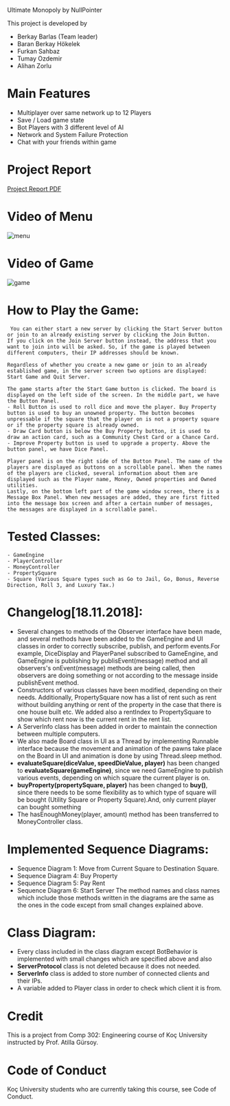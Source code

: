 Ultimate Monopoly by NullPointer 

This project is developed by 
 * Berkay Barlas (Team leader)
 * Baran Berkay Hökelek
 * Furkan Sahbaz
 * Tumay Ozdemir
 * Alihan Zorlu

# Main Features
 - Multiplayer over same network up to 12 Players
 - Save / Load game state
 - Bot Players with 3 different level of AI
 - Network and System Failure Protection 
 - Chat with your friends within game


# Project Report
<a href="https://github.com/berkaybarlas/Ultimate-Monopoly-Online-Game/blob/master/Final_Project_Report.pdf" target="_blank">Project Report PDF</a>
# Video of Menu
![menu](https://raw.githubusercontent.com/berkaybarlas/Ultimate-Monopoly-Online-Game/master/menu.gif)

# Video of Game
![game](https://raw.githubusercontent.com/berkaybarlas/Ultimate-Monopoly-Online-Game/master/game.gif)

 # How to Play the Game:
	 You can either start a new server by clicking the Start Server button or join to an already existing server by clicking the Join Button. 
    If you click on the Join Server button instead, the address that you want to join into will be asked. So, if the game is played between different computers, their IP addresses should be known. 
    
    Regardless of whether you create a new game or join to an already established game, in the server screen two options are displayed: Start Game and Quit Server. 

	The game starts after the Start Game button is clicked. The board is displayed on the left side of the screen. In the middle part, we have the Button Panel. 
    - Roll Button is used to roll dice and move the player. Buy Property button is used to buy an unowned property. The button becomes unpressable if the square that the player on is not a property square or if the property square is already owned. 
    - Draw Card button is below the Buy Property button, it is used to draw an action card, such as a Community Chest Card or a Chance Card. 
    - Improve Property button is used to upgrade a property. Above the button panel, we have Dice Panel. 

	Player panel is on the right side of the Button Panel. The name of the players are displayed as buttons on a scrollable panel. When the names of the players are clicked, several information about them are displayed such as the Player name, Money, Owned properties and Owned utilities. 
	Lastly, on the bottom left part of the game window screen, there is a Message Box Panel. When new messages are added, they are first fitted into the message box screen and after a certain number of messages, the messages are displayed in a scrollable panel.
	
	
# Tested Classes:
    - GameEngine
    - PlayerController	
    - MoneyController
    - PropertySquare
    - Square (Various Square types such as Go to Jail, Go, Bonus, Reverse Direction, Roll 3, and Luxury Tax.)

# Changelog[18.11.2018]:
 - Several changes to methods of the Observer interface have been made, and several methods have been added to the GameEngine and UI classes in order to correctly subscribe, publish, and perform events.For example, DiceDisplay and PlayerPanel subscribed to GameEngine, and GameEngine is publishing by publisEvent(message) method and all observers's onEvent(message) methods are being called, then observers are doing something or not according to the message inside publishEvent method.
 - Constructors of various classes have been modified, depending on their needs.
Additionally, PropertySquare now has a list of rent such as rent without building anything or rent of the property in the case that there is one house built etc.
We added also a rentIndex to PropertySquare to show which rent now is the current rent in the rent list. 
 - A ServerInfo class has been added in order to maintain the connection between multiple computers.
 - We also made Board class in UI as a Thread by implementing Runnable interface because the movement and animation of the pawns take place on the Board in UI and animation is done by using Thread.sleep method.
 - **evaluateSquare(diceValue, speedDieValue, player)** has been changed to **evaluateSquare(gameEngine)**, since we need GameEngine to publish various events,    depending on which square the current player is on.
 - **buyProperty(propertySquare, player)** has been changed to **buy()**, since there needs to be some flexibility as to which type of square will be bought (Utility Square or Property Square).And, only current player can bought something 
 - The hasEnoughMoney(player, amount) method has been transferred to MoneyController class. 
 
 # Implemented Sequence Diagrams:
 - Sequence Diagram 1: Move from Current Square to Destination Square.
 - Sequence Diagram 4: Buy Property
 - Sequence Diagram 5: Pay Rent
 - Sequence Diagram 6: Start Server
 The method names and class names which include those methods written in the diagrams are the same as the ones in the code except from small changes explained above.
 
 # Class Diagram:
 - Every class included in the class diagram except BotBehavior is implemented with small changes which are specified above and also 
 - **ServerProtocol** class is not deleted because it does not needed.
 - **ServerInfo** class is added to store number of connected clients and their IPs.
 - A variable added to Player class in order to check which client it is from.
 
# Credit
This is a project from Comp 302: Engineering course of Koç University instructed by Prof. Atilla Gürsoy.

# Code of Conduct
Koç University students who are currently taking this course, see Code of Conduct.


